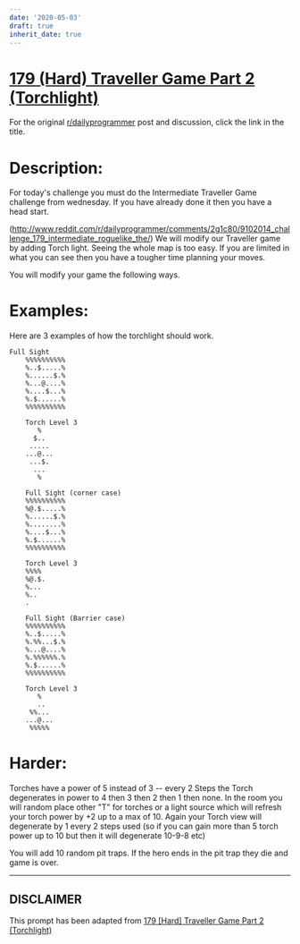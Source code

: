 ```yaml
---
date: '2020-05-03'
draft: true
inherit_date: true
---
```


# [179 (Hard) Traveller Game Part 2 (Torchlight)](https://www.reddit.com/r/dailyprogrammer/comments/2g7ucz/9122014_challenge_179_hard_traveller_game_part_2/)

For the original [r/dailyprogrammer](https://www.reddit.com/r/dailyprogrammer/) post and discussion, click the link in the title.

# Description:
For today's challenge you must do the Intermediate Traveller Game challenge from wednesday. If you have already done it then you have a head start.

(http://www.reddit.com/r/dailyprogrammer/comments/2g1c80/9102014_challenge_179_intermediate_roguelike_the/)
We will modify our Traveller game by adding Torch light. Seeing the whole map is too easy. If you are limited in what you can see then you have a tougher time planning your moves.

You will modify your game the following ways.

# Examples:
Here are 3 examples of how the torchlight should work. 


```
Full Sight
    %%%%%%%%%%
    %..$.....%
    %......$.%
    %...@....%
    %....$...%
    %.$......%
    %%%%%%%%%%

    Torch Level 3
       %
      $..
     .....
    ...@...
     ...$.
      ...
       %     

    Full Sight (corner case)
    %%%%%%%%%%
    %@.$.....%
    %......$.%
    %........%
    %....$...%
    %.$......%
    %%%%%%%%%%

    Torch Level 3
    %%%%
    %@.$.
    %...
    %..
    .

    Full Sight (Barrier case)
    %%%%%%%%%%
    %..$.....%
    %.%%...$.%
    %...@....%
    %.%%%%%%.%
    %.$......%
    %%%%%%%%%%

    Torch Level 3
       %
       ..
     %%...
    ...@...
     %%%%%
```
# Harder:
Torches have a power of 5 instead of 3 -- every 2 Steps the Torch degenerates in power to 4 then 3 then 2 then 1 then none. In the room you will random place other "T" for torches or a light source which will refresh your torch power by +2 up to a max of 10. Again your Torch view will degenerate by 1 every 2 steps used (so if you can gain more than 5 torch power up to 10 but then it will degenerate 10-9-8 etc)

You will add 10 random pit traps. If the hero ends in the pit trap they die and game is over. 


----
## **DISCLAIMER**
This prompt has been adapted from [179 [Hard] Traveller Game Part 2 (Torchlight)](https://www.reddit.com/r/dailyprogrammer/comments/2g7ucz/9122014_challenge_179_hard_traveller_game_part_2/
)
